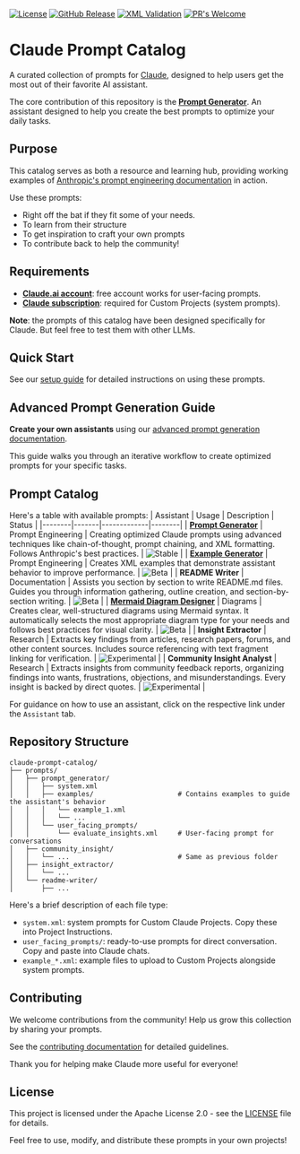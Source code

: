 [![License](https://img.shields.io/badge/License-Apache_2.0-blue.svg)](https://opensource.org/licenses/Apache-2.0)
[![GitHub Release](https://img.shields.io/github/release/ConsciousML/claude-prompt-catalog.svg?style=flat)]()
[![XML Validation](https://github.com/ConsciousML/claude-prompt-catalog/actions/workflows/ci.yaml/badge.svg)](https://github.com/ConsciousML/claude-prompt-catalog/actions/workflows/ci.yaml)
[![PR's Welcome](https://img.shields.io/badge/PRs-welcome-brightgreen.svg?style=flat)](http://makeapullrequest.com) 
# Claude Prompt Catalog

A curated collection of prompts for [Claude](https://claude.ai/), designed to help users get the most out of their favorite AI assistant.

The core contribution of this repository is the [**Prompt Generator**](prompts/prompt_generator/README.md). An assistant designed to help you create the best prompts to optimize your daily tasks.

## Purpose
This catalog serves as both a resource and learning hub, providing working examples of [Anthropic's prompt engineering documentation](https://docs.anthropic.com/en/docs/build-with-claude/prompt-engineering/overview) in action.

Use these prompts:
- Right off the bat if they fit some of your needs.
- To learn from their structure
- To get inspiration to craft your own prompts
- To contribute back to help the community!

## Requirements
- [**Claude.ai account**](https://claude.ai/): free account works for user-facing prompts.
- [**Claude subscription**](https://claude.ai/settings/billing?action=subscribe): required for Custom Projects (system prompts).

**Note**: the prompts of this catalog have been designed specifically for Claude. But feel free to test them with other LLMs.

## Quick Start
See our [setup guide](docs/setup-guide.md) for detailed instructions on using these prompts.

## Advanced Prompt Generation Guide
**Create your own assistants** using our [advanced prompt generation documentation](prompts/prompt_generator/README.md#advanced-prompt-generation-guide).

This guide walks you through an iterative workflow to create optimized prompts for your specific tasks.

## Prompt Catalog
Here's a table with available prompts:
| Assistant | Usage | Description | Status |
|--------|-------|-------------|--------|
| [**Prompt Generator**](prompts/prompt_generator/README.md) | Prompt Engineering | Creating optimized Claude prompts using advanced techniques like chain-of-thought, prompt chaining, and XML formatting. Follows Anthropic's best practices. | ![Stable](https://img.shields.io/badge/status-stable-green) |
| [**Example Generator**](prompts/example_generator/README.md) | Prompt Engineering | Creates XML examples that demonstrate assistant behavior to improve performance. | ![Beta](https://img.shields.io/badge/status-beta-yellow) |
| **README Writer** | Documentation | Assists you section by section to write README.md files. Guides you through information gathering, outline creation, and section-by-section writing. | ![Beta](https://img.shields.io/badge/status-beta-yellow) |
| [**Mermaid Diagram Designer**](prompts/diagram_designer/README.md) | Diagrams | Creates clear, well-structured diagrams using Mermaid syntax. It automatically selects the most appropriate diagram type for your needs and follows best practices for visual clarity. | ![Beta](https://img.shields.io/badge/status-beta-yellow) |
| **Insight Extractor** | Research | Extracts key findings from articles, research papers, forums, and other content sources. Includes source referencing with text fragment linking for verification. | ![Experimental](https://img.shields.io/badge/status-experimental-red) |
| **Community Insight Analyst** | Research | Extracts insights from community feedback reports, organizing findings into wants, frustrations, objections, and misunderstandings. Every insight is backed by direct quotes. | ![Experimental](https://img.shields.io/badge/status-experimental-red) |

For guidance on how to use an assistant, click on the respective link under the `Assistant` tab.

## Repository Structure
```
claude-prompt-catalog/
├── prompts/
│   ├── prompt_generator/
│   │   ├── system.xml
│   │   ├── examples/                     # Contains examples to guide the assistant's behavior
│   │   │   └── example_1.xml
│   │   │   └── ...
│   │   └── user_facing_prompts/
│   │       └── evaluate_insights.xml     # User-facing prompt for conversations
│   ├── community_insight/
│   │   └── ...                           # Same as previous folder
│   ├── insight_extractor/
│   │   └── ...
│   └── readme-writer/
│       ├── ...
```

Here's a brief description of each file type:
- `system.xml`: system prompts for Custom Claude Projects. Copy these into Project Instructions.
- `user_facing_prompts/`: ready-to-use prompts for direct conversation. Copy and paste into Claude chats.
- `example_*.xml`: example files to upload to Custom Projects alongside system prompts.

## Contributing
We welcome contributions from the community! Help us grow this collection by sharing your prompts.

See the [contributing documentation](docs/contribution.md) for detailed guidelines.

Thank you for helping make Claude more useful for everyone!

## License
This project is licensed under the Apache License 2.0 - see the [LICENSE](LICENSE) file for details.

Feel free to use, modify, and distribute these prompts in your own projects!